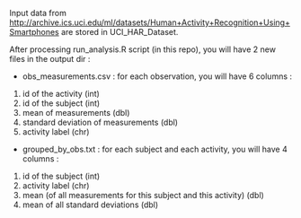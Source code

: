 Input data from <http://archive.ics.uci.edu/ml/datasets/Human+Activity+Recognition+Using+Smartphones> are stored in UCI_HAR_Dataset.

After processing run_analysis.R script (in this repo), you will have 2 new files in the output dir :

-   obs_measurements.csv : for each observation, you will have 6 columns :

1.  id of the activity (int)
2.  id of the subject (int)
3.  mean of measurements (dbl)
4.  standard deviation of measurements (dbl)
5.  activity label (chr)

-   grouped_by_obs.txt : for each subject and each activity, you will have 4 columns :

1.  id of the subject (int)
2.  activity label (chr)
3.  mean (of all measurements for this subject and this activity) (dbl)
4.  mean of all standard deviations (dbl)
